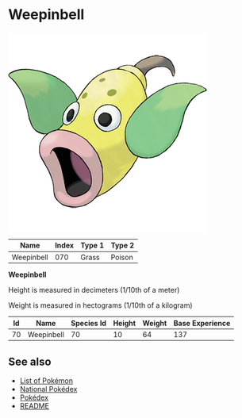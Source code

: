 # Weepinbell


![Weepinbell](images/070.png)

| **Name** | **Index** | **Type 1** | **Type 2** |
|----|----|----|----|
| Weepinbell | 070 | Grass | Poison  |

**Weepinbell** 


Height is measured in decimeters (1/10th of a meter)

Weight is measured in hectograms (1/10th of a kilogram)

| **Id** | **Name** | **Species Id** | **Height** | **Weight** | **Base Experience** |
|--------|----------|----------------|------------|------------|---------------------|
| 70 | Weepinbell | 70 | 10 | 64 | 137 |


## See also

- [List of Pokémon](../pokemon.md)
- [National Pokédex](../national_pokedex.md)
- [Pokédex](../pokedex.md)
- [README](../README.md)
